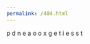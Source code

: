 ```yaml
---
permalink: /404.html
---
```


p       d       n       e
  a       o       o       x
    g       e       t       i
      e       s               s
                                t
